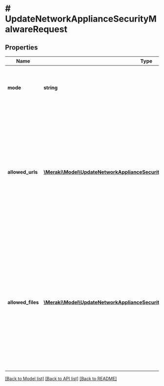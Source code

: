 # # UpdateNetworkApplianceSecurityMalwareRequest

## Properties

Name | Type | Description | Notes
------------ | ------------- | ------------- | -------------
**mode** | **string** | Set mode to &#39;enabled&#39; to enable malware prevention, otherwise &#39;disabled&#39; |
**allowed_urls** | [**\Meraki\Model\UpdateNetworkApplianceSecurityMalwareRequestAllowedUrlsInner[]**](UpdateNetworkApplianceSecurityMalwareRequestAllowedUrlsInner.md) | The urls that should be permitted by the malware detection engine. If omitted, the current config will remain unchanged. This is available only if your network supports AMP allow listing | [optional]
**allowed_files** | [**\Meraki\Model\UpdateNetworkApplianceSecurityMalwareRequestAllowedFilesInner[]**](UpdateNetworkApplianceSecurityMalwareRequestAllowedFilesInner.md) | The sha256 digests of files that should be permitted by the malware detection engine. If omitted, the current config will remain unchanged. This is available only if your network supports AMP allow listing | [optional]

[[Back to Model list]](../../README.md#models) [[Back to API list]](../../README.md#endpoints) [[Back to README]](../../README.md)
